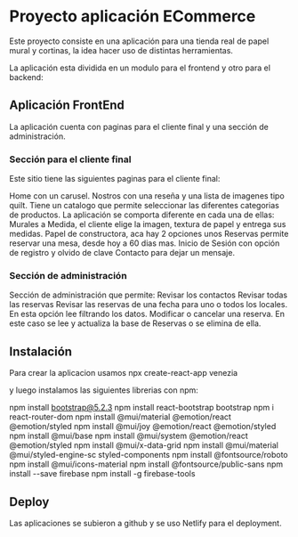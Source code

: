 # Proyecto aplicación ECommerce

Este proyecto consiste en una aplicación para una tienda real de papel mural y cortinas, la idea hacer uso de distintas herramientas. 

La aplicación esta dividida en un modulo para el frontend y otro para el backend:

## Aplicación FrontEnd
La aplicación cuenta con paginas para el cliente final y una sección de administración.  

### Sección para el cliente final
Este sitio tiene las siguientes paginas para el cliente final:

Home con un carusel.
Nostros con una reseña y una lista de imagenes tipo quilt.
Tiene un catalogo que permite seleccionar las diferentes categorias de productos. La aplicación se comporta diferente en cada una de ellas:
Murales a Medida, el cliente elige la imagen, textura de papel y entrega sus medidas.
Papel de constructora, aca hay 2 opciones unos
Reservas permite reservar una mesa, desde hoy a 60 dias mas.
Inicio de Sesión con opción de registro y olvido de clave
Contacto para dejar un mensaje.
### Sección de administración
Sección de administración que permite:
    Revisar los contactos
    Revisar todas las reservas 
    Revisar las reservas de una fecha para uno o todos los locales. En esta opción lee filtrando los datos.
    Modificar o cancelar una reserva. En este caso se lee y actualiza la base de Reservas o se elimina de ella.

## Instalación

Para crear la aplicacion usamos
npx create-react-app venezia 

y luego instalamos las siguientes librerias con npm:

npm install bootstrap@5.2.3
npm install react-bootstrap bootstrap
npm i react-router-dom
npm install @mui/material @emotion/react @emotion/styled
npm install @mui/joy @emotion/react @emotion/styled
npm install @mui/base
npm install @mui/system @emotion/react @emotion/styled
npm install @mui/x-data-grid
npm install @mui/material @mui/styled-engine-sc styled-components
npm install @fontsource/roboto
npm install @mui/icons-material
npm install @fontsource/public-sans
npm install --save firebase
npm install -g firebase-tools 
 
## Deploy
Las aplicaciones se subieron a github y se uso Netlify para el deployment.

